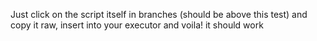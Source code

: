 Just click on the script itself in branches (should be above this test) and copy it raw, insert into your executor and voila! it should work
